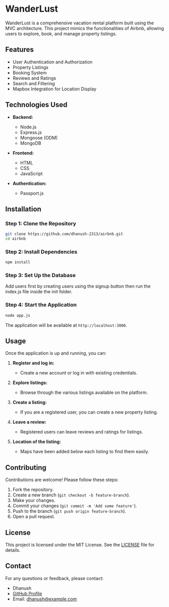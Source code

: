 # WanderLust

WanderLust is a comprehensive vacation rental platform built using the MVC architecture. This project mimics the functionalities of Airbnb, allowing users to explore, book, and manage property listings.

## Features

- User Authentication and Authorization
- Property Listings
- Booking System
- Reviews and Ratings
- Search and Filtering
- Mapbox Integration for Location Display

## Technologies Used

- **Backend:**
  - Node.js
  - Express.js
  - Mongoose (ODM)
  - MongoDB

- **Frontend:**
  - HTML
  - CSS
  - JavaScript

- **Authentication:**
  - Passport.js

## Installation

### Step 1: Clone the Repository

```bash
git clone https://github.com/dhanush-2313/airbnb.git
cd airbnb
```

### Step 2: Install Dependencies

```bash
npm install
```

### Step 3: Set Up the Database

Add users first by creating users using the signup button then run the index.js file inside the init folder.

### Step 4: Start the Application

```bash
node app.js
```

The application will be available at `http://localhost:3000`.

## Usage

Once the application is up and running, you can:

1. **Register and log in:**
   - Create a new account or log in with existing credentials.

2. **Explore listings:**
   - Browse through the various listings available on the platform.

3. **Create a listing:**
   - If you are a registered user, you can create a new property listing.

4. **Leave a review:**
   - Registered users can leave reviews and ratings for listings.

4. **Location of the listing:**
   - Maps have been added below each listing to find them easily.


## Contributing

Contributions are welcome! Please follow these steps:

1. Fork the repository.
2. Create a new branch (`git checkout -b feature-branch`).
3. Make your changes.
4. Commit your changes (`git commit -m 'Add some feature'`).
5. Push to the branch (`git push origin feature-branch`).
6. Open a pull request.

## License

This project is licensed under the MIT License. See the [LICENSE](LICENSE) file for details.

## Contact

For any questions or feedback, please contact:

- Dhanush
- [GitHub Profile](https://github.com/dhanush-2313)
- Email: dhanush@example.com
